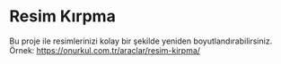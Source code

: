# Resim Kırpma
Bu proje ile resimlerinizi kolay bir şekilde yeniden boyutlandırabilirsiniz.
Örnek: https://onurkul.com.tr/araclar/resim-kirpma/

